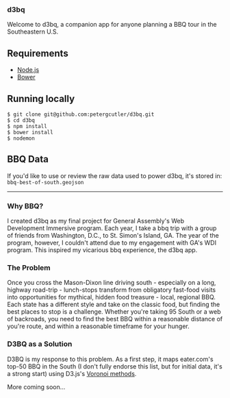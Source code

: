 ### d3bq

Welcome to d3bq, a companion app for anyone planning a BBQ tour in the Southeastern U.S.

## Requirements

- [Node.js](http://nodejs.org/)
- [Bower](http://bower.io/)

## Running locally

    $ git clone git@github.com:petergcutler/d3bq.git
    $ cd d3bq
    $ npm install
    $ bower install
    $ nodemon

## BBQ Data

If you'd like to use or review the raw data used to power d3bq, it's stored in: `bbq-best-of-south.geojson`

---

### Why BBQ?

I created d3bq as my final project for General Assembly's Web Development Immersive program. Each year, I take a bbq trip with a group of friends from Washington, D.C., to St. Simon's Island, GA. The year of the program, however, I couldn't attend due to my engagement with GA's WDI program. This inspired my vicarious bbq experience, the d3bq app.

### The Problem

Once you cross the Mason-Dixon line driving south - especially on a long, highway road-trip - lunch-stops transform from obligatory fast-food visits into opportunities for mythical, hidden food treasure - local, regional BBQ. Each state has a different style and take on the classic food, but finding the best places to stop is a challenge. Whether you're taking 95 South or a web of backroads, you need to find the best BBQ within a reasonable distance of you're route, and within a reasonable timeframe for your hunger.

### D3BQ as a Solution

D3BQ is my response to this problem. As a first step, it maps eater.com's top-50 BBQ in the South (I don't fully endorse this list, but for initial data, it's a strong start) using D3.js's [Voronoi methods](https://github.com/mbostock/d3/wiki/Voronoi-Geom).


More coming soon...
